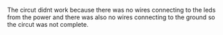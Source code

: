 The circut didnt work because there was no wires connecting to the leds from the power and there was also no wires connecting to the ground so the circut was not complete.
